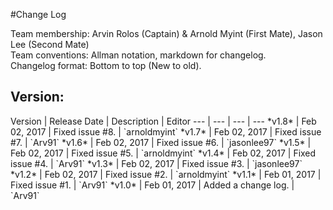 #Change Log

Team membership:  Arvin Rolos (Captain) & Arnold Myint (First Mate), Jason Lee (Second Mate)  
Team conventions: Allman notation, markdown for changelog.  
Changelog format: Bottom to top (New to old).

<h2>Version: </h2>
Version | Release Date | Description  | Editor
--- | --- | --- | ---
*v1.8* | Feb 02, 2017 | Fixed issue #8. | `arnoldmyint`
*v1.7* | Feb 02, 2017 | Fixed issue #7. | `Arv91`
*v1.6* | Feb 02, 2017 | Fixed issue #6. | `jasonlee97`
*v1.5* | Feb 02, 2017 | Fixed issue #5. | `arnoldmyint`
*v1.4* | Feb 02, 2017 | Fixed issue #4. | `Arv91`
*v1.3* | Feb 02, 2017 | Fixed issue #3. | `jasonlee97`
*v1.2* | Feb 02, 2017 | Fixed issue #2. | `arnoldmyint`
*v1.1* | Feb 01, 2017 | Fixed issue #1. | `Arv91`
*v1.0* | Feb 01, 2017 | Added a change log. | `Arv91`
